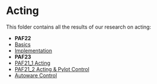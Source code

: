 # Acting

This folder contains all the results of our research on acting:

* **PAF22**
* [Basics](./01_basics_acting.md)
* [Implementation](./02_implementation_acting.md)
* **PAF23**
* [PAF21_1 Acting](./03_paf21_1_acting.md)
* [PAF21_2 Acting & Pylot Control](./04_paf21_2_and_pylot_acting.md)
* [Autoware Control](./05_autoware_acting.md)
